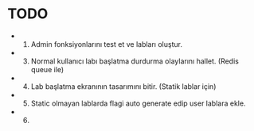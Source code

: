 # TODO


- 1) Admin fonksiyonlarını test et ve labları oluştur.
- 3) Normal kullanıcı labı başlatma durdurma olaylarını hallet. (Redis queue ile)
- 4) Lab başlatma ekranının tasarımını bitir. (Statik lablar için)
- 5) Static olmayan lablarda flagi auto generate edip user lablara ekle.
- 6) 